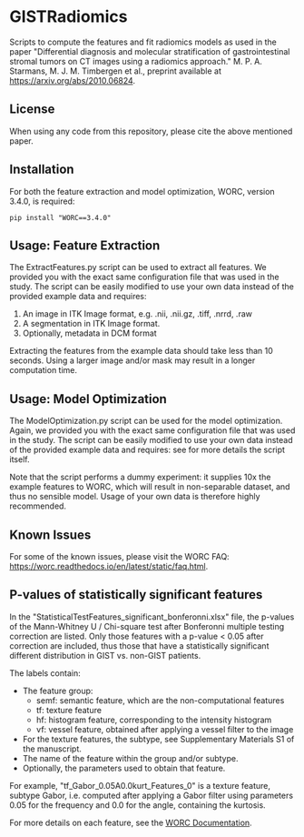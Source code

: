 # GISTRadiomics
Scripts to compute the features and fit radiomics models as used in the paper
"Differential diagnosis and molecular stratification of gastrointestinal stromal
tumors on CT images using a radiomics approach." M. P. A. Starmans, M. J. M. Timbergen et al.,
preprint available at https://arxiv.org/abs/2010.06824.

## License
When using any code from this repository, please cite the above mentioned paper.

## Installation
For both the feature extraction and model optimization, WORC, version 3.4.0,
is required:

    pip install "WORC==3.4.0"

## Usage: Feature Extraction
The ExtractFeatures.py script can be used to extract all features. We provided
you with the exact same configuration file that was used in the study. The
script can be easily modified to use your own data instead of the
provided example data and requires:

1. An image in ITK Image format, e.g. .nii, .nii.gz, .tiff, .nrrd, .raw
2. A segmentation in ITK Image format.
3. Optionally, metadata in DCM format

Extracting the features from the example data should take less than 10 seconds.
Using a larger image and/or mask may result in a longer computation time.

## Usage: Model Optimization
The ModelOptimization.py script can be used for the model optimization. Again,
we provided you with the exact same configuration file that was used in the study.
The script can be easily modified to use your own data instead of the
provided example data and requires: see for more details the script itself.

Note that the script performs a dummy experiment: it supplies 10x the example
features to WORC, which will result in non-separable dataset, and thus no
sensible model. Usage of your own data is therefore highly recommended.

## Known Issues
For some of the known issues, please visit the WORC FAQ:
https://worc.readthedocs.io/en/latest/static/faq.html.

## P-values of statistically significant features
In the "StatisticalTestFeatures_significant_bonferonni.xlsx" file, the p-values
of the Mann-Whitney U / Chi-square test after Bonferonni multiple testing correction are listed.
Only those features with a p-value < 0.05 after correction are included, thus those
that have a statistically significant different distribution in GIST vs. non-GIST
patients.

The labels contain:
- The feature group:
    - semf: semantic feature, which are the non-computational features
    - tf: texture feature
    - hf: histogram feature, corresponding to the intensity histogram
    - vf: vessel feature, obtained after applying a vessel filter to the image
- For the texture features, the subtype, see Supplementary Materials S1 of the manuscript.
- The name of the feature within the group and/or subtype.
- Optionally, the parameters used to obtain that feature.

For example, "tf_Gabor_0.05A0.0kurt_Features_0" is a texture feature,
subtype Gabor, i.e. computed after applying a Gabor filter using parameters
0.05 for the frequency and 0.0 for the angle, containing the kurtosis.

For more details on each feature, see the [WORC Documentation](https://worc.readthedocs.io/en/latest/static/features.html).
